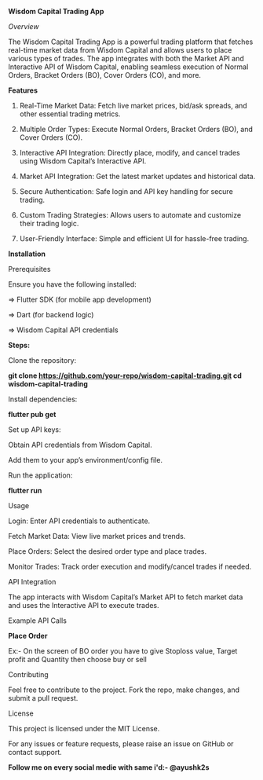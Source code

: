 **Wisdom Capital Trading App**

_Overview_

The Wisdom Capital Trading App is a powerful trading platform that fetches real-time market data from Wisdom Capital and allows users to place various types of trades. The app integrates with both the Market API and Interactive API of Wisdom Capital, enabling seamless execution of Normal Orders, Bracket Orders (BO), Cover Orders (CO), and more.

**Features**

1) Real-Time Market Data: Fetch live market prices, bid/ask spreads, and other essential trading metrics.

2) Multiple Order Types: Execute Normal Orders, Bracket Orders (BO), and Cover Orders (CO).

3) Interactive API Integration: Directly place, modify, and cancel trades using Wisdom Capital’s Interactive API.

4) Market API Integration: Get the latest market updates and historical data.

5) Secure Authentication: Safe login and API key handling for secure trading.

6) Custom Trading Strategies: Allows users to automate and customize their trading logic.

7) User-Friendly Interface: Simple and efficient UI for hassle-free trading.

**Installation**

Prerequisites

Ensure you have the following installed:

=> Flutter SDK (for mobile app development)

=> Dart (for backend logic)

=> Wisdom Capital API credentials

**Steps:**

Clone the repository:

**git clone https://github.com/your-repo/wisdom-capital-trading.git
cd wisdom-capital-trading**

Install dependencies:

**flutter pub get**

Set up API keys:

Obtain API credentials from Wisdom Capital.

Add them to your app’s environment/config file.

Run the application:

**flutter run**

Usage

Login: Enter API credentials to authenticate.

Fetch Market Data: View live market prices and trends.

Place Orders: Select the desired order type and place trades.

Monitor Trades: Track order execution and modify/cancel trades if needed.

API Integration

The app interacts with Wisdom Capital’s Market API to fetch market data and uses the Interactive API to execute trades.

Example API Calls

**Place Order**

Ex:- On the screen of BO order you have to give Stoploss value, Target profit and Quantity then choose buy or sell  

Contributing

Feel free to contribute to the project. Fork the repo, make changes, and submit a pull request.

License

This project is licensed under the MIT License.

For any issues or feature requests, please raise an issue on GitHub or contact support.


**Follow me on every social medie with same i'd:- @ayushk2s**
